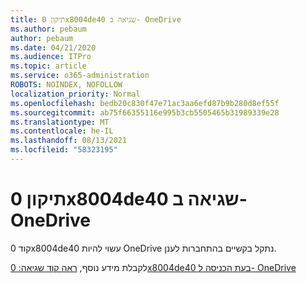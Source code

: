 ```yaml
---
title: תיקון 0x8004de40 שגיאה ב- OneDrive
ms.author: pebaum
author: pebaum
ms.date: 04/21/2020
ms.audience: ITPro
ms.topic: article
ms.service: o365-administration
ROBOTS: NOINDEX, NOFOLLOW
localization_priority: Normal
ms.openlocfilehash: bedb20c830f47e71ac3aa6efd87b9b280d8ef55f
ms.sourcegitcommit: ab75f66355116e995b3cb5505465b31989339e28
ms.translationtype: MT
ms.contentlocale: he-IL
ms.lasthandoff: 08/13/2021
ms.locfileid: "58323195"
---
```

# <a name="fix-0x8004de40-error-in-onedrive"></a>תיקון 0x8004de40 שגיאה ב- OneDrive

קוד 0x8004de40 עשוי להיות OneDrive נתקל בקשיים בהתחברות לענן. 

לקבלת מידע נוסף, [ראה קוד שגיאה: 0x8004de40 בעת הכניסה ל- OneDrive](https://docs.microsoft.com/sharepoint/troubleshoot/administration/error-0x8004de40-in-onedrive)